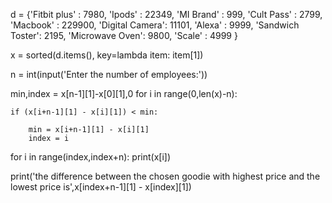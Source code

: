 d = {'Fitbit plus'  : 7980,
     'Ipods'         : 22349,
     'MI Brand'      : 999,
     'Cult Pass'     : 2799,
     'Macbook'       : 229900,
     'Digital Camera': 11101,
     'Alexa'         : 9999,
     'Sandwich Toster': 2195,
     'Microwave Oven': 9800,
     'Scale'         : 4999 
   }

x = sorted(d.items(), key=lambda item: item[1])

n = int(input('Enter the number of employees:'))

min,index = x[n-1][1]-x[0][1],0
for i in range(0,len(x)-n):
   
    if (x[i+n-1][1] - x[i][1]) < min:
        
        min = x[i+n-1][1] - x[i][1]
        index = i

for i in range(index,index+n):
    print(x[i])
    
print('the difference between the chosen goodie with highest price and the lowest price is',x[index+n-1][1] - x[index][1])
